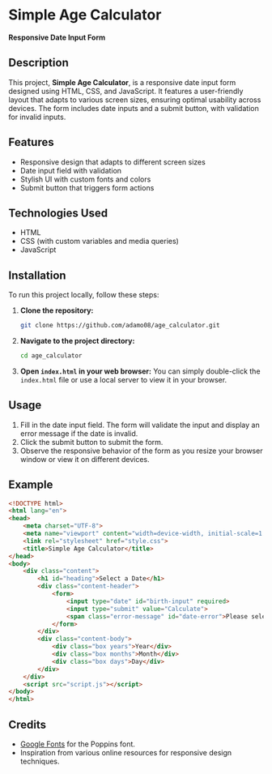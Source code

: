 
# Simple Age Calculator

**Responsive Date Input Form**

## Description

This project, **Simple Age Calculator**, is a responsive date input form designed using HTML, CSS, and JavaScript. It features a user-friendly layout that adapts to various screen sizes, ensuring optimal usability across devices. The form includes date inputs and a submit button, with validation for invalid inputs.

## Features

- Responsive design that adapts to different screen sizes
- Date input field with validation
- Stylish UI with custom fonts and colors
- Submit button that triggers form actions

## Technologies Used

- HTML
- CSS (with custom variables and media queries)
- JavaScript

## Installation

To run this project locally, follow these steps:

1. **Clone the repository:**
   ```bash
   git clone https://github.com/adamo08/age_calculator.git
   ```

2. **Navigate to the project directory:**
   ```bash
   cd age_calculator
   ```

3. **Open `index.html` in your web browser:**
   You can simply double-click the `index.html` file or use a local server to view it in your browser.

## Usage

1. Fill in the date input field. The form will validate the input and display an error message if the date is invalid.
2. Click the submit button to submit the form.
3. Observe the responsive behavior of the form as you resize your browser window or view it on different devices.

## Example

```html
<!DOCTYPE html>
<html lang="en">
<head>
    <meta charset="UTF-8">
    <meta name="viewport" content="width=device-width, initial-scale=1.0">
    <link rel="stylesheet" href="style.css">
    <title>Simple Age Calculator</title>
</head>
<body>
    <div class="content">
        <h1 id="heading">Select a Date</h1>
        <div class="content-header">
            <form>
                <input type="date" id="birth-input" required>
                <input type="submit" value="Calculate">
                <span class="error-message" id="date-error">Please select a valid date</span>
            </form>
        </div>
        <div class="content-body">
            <div class="box years">Year</div>
            <div class="box months">Month</div>
            <div class="box days">Day</div>
        </div>
    </div>
    <script src="script.js"></script>
</body>
</html>
```

## Credits

- [Google Fonts](https://fonts.google.com/) for the Poppins font.
- Inspiration from various online resources for responsive design techniques.
